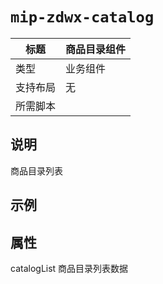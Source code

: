 # `mip-zdwx-catalog`

标题|商品目录组件
----|----
类型|业务组件
支持布局|无
所需脚本|

## 说明

商品目录列表

## 示例
<script type="application/json">
    {
        "catalogList": [{
            "Product": [{
                "ProductId": "B3F05EC3-FDAB-4920-9FE0-4BE1FE057D90",
                "CourseList": [{
                        "courseId":"",
                        "courseName":""
                }],
                "ProductName": "测试建设工程经济套餐"
            }],
            "ClassName": "建设工程施工管理"
        }]
    }
</script>
<mip-zdwx-catalog catalogList="catalogList"></mip-zdwx-catalog>

## 属性

catalogList 商品目录列表数据
